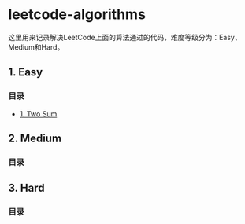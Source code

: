 # leetcode-algorithms

这里用来记录解决LeetCode上面的算法通过的代码，难度等级分为：Easy、Medium和Hard。

## 1. Easy

### 目录

- [1. Two Sum]()



## 2. Medium

### 目录



## 3. Hard

### 目录


